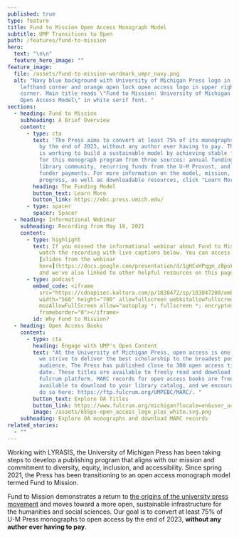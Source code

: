 ```yaml
---
published: true
type: feature
title: Fund to Mission Open Access Monograph Model
subtitle: UMP Transitions to Open
path: /features/fund-to-mission
hero:
  text: "\n\n"
  feature_hero_image: ""
feature_image:
  file: /assets/fund-to-mission-wordmark_umpr_navy.png
  alt: "Navy blue background with University of Michigan Press logo in upper
    lefthand corner and orange open lock open access logo in upper righthand
    corner. Main title reads \"Fund to Mission: University of Michigan Press'
    Open Access Model\" in white serif font. "
sections:
  - heading: Fund to Mission
    subheading: A Brief Overview
    content:
      - type: cta
        text: 'The Press aims to convert at least 75% of its monographs to open access
          by the end of 2023, without any author ever having to pay. The Press
          is working to build a sustainable model by achieving stable funding
          for this monograph program from three sources: annual funding from the
          library community, recurring funds from the U-M Provost, and other
          funder payments. For more information on the model, mission, our
          progress, as well as downloadable resources, click "Learn More." '
        heading: The Funding Model
        button_text: Learn More
        button_link: https://ebc.press.umich.edu/
      - type: spacer
        spacer: Spacer
  - heading: Informational Webinar
    subheading: Recording from May 18, 2021
    content:
      - type: highlight
        text: If you missed the informational webinar about Fund to Mission on May 18,
          watch the recording with live captions below. You can access the
          [slides from the webinar
          here](https://docs.google.com/presentation/d/1gHCxHPqgm_zBpoF9mpo35vZXk6PIUBrz1dDB3sJYaNg/edit?usp=sharing),
          and we've also linked to other helpful resources on this page.
      - type: podcast
        embed_code: <iframe
          src="https://cdnapisec.kaltura.com/p/1038472/sp/103847200/embedIframeJs/uiconf_id/25437071/partner_id/1038472?iframeembed=true&playerId=kplayer&entry_id=1_3omiqtfm&flashvars[streamerType]=auto"
          width="560" height="700" allowfullscreen webkitallowfullscreen
          mozAllowFullScreen allow="autoplay *; fullscreen *; encrypted-media *"
          frameborder="0"></iframe>
        id: Why Fund to Mission?
  - heading: Open Access Books
    content:
      - type: cta
        heading: Engage with UMP's Open Content
        text: "At the University of Michigan Press, open access is one of many ways that
          we strive to deliver the best scholarship to the broadest possible
          audience. The Press has published close to 300 open access titles to
          date. These titles are available to freely read and download on the
          Fulcrum platform. MARC records for open access books are freely
          available to download to your library catalog, and we encourage you to
          do so here: https://ftp.fulcrum.org/UMPEBC/MARC/. "
        button_text: Explore OA Titles
        button_link: https://www.fulcrum.org/michigan?locale=en&user_access=oa
        image: /assets/655px-open_access_logo_plos_white.svg.png
    subheading: Explore OA monographs and download MARC records
related_stories:
  - ""
---
```

Working with LYRASIS, the University of Michigan Press has been taking steps to develop a publishing program that aligns with our mission and commitment to diversity, equity, inclusion, and accessibility. Since spring 2021, the Press has been transitioning to an open access monograph model termed Fund to Mission.

Fund to Mission demonstrates a return to [the origins of the university press movement](https://charleston-hub.us17.list-manage.com/track/click?u=9c7b74f7c0dd90bee932a6473&id=fbe996f833&e=0570623b50) and moves toward a more open, sustainable infrastructure for the humanities and social sciences. Our goal is to convert at least 75% of U-M Press monographs to open access by the end of 2023, **without any author ever having to pay**.
